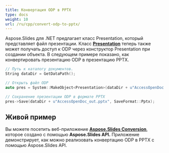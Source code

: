 ```yaml
---
title: Конвертация ODP в PPTX
type: docs
weight: 10
url: /ru/cpp/convert-odp-to-pptx/
---
```


Aspose.Slides для .NET предлагает класс Presentation, который представляет файл презентации. Класс [**Presentation**](https://reference.aspose.com/slides/cpp/class/aspose.slides.presentation) теперь также может получать доступ к ODP через конструктор Presentation при создании объекта. В следующем примере показано, как конвертировать презентацию ODP в презентацию PPTX.

``` cpp
// Путь к каталогу документов.
String dataDir = GetDataPath();

// Открыть файл ODP
auto pres = System::MakeObject<Presentation>(dataDir + u"AccessOpenDoc.odp");

// Сохранение презентации ODP в формате PPTX
pres->Save(dataDir + u"AccessOpenDoc_out.pptx", SaveFormat::Pptx);
```



## **Живой пример**
Вы можете посетить веб-приложение [**Aspose.Slides Conversion**](https://products.aspose.app/slides/conversion/), которое создано с помощью **Aspose.Slides API.** Приложение демонстрирует, как можно реализовать конвертацию ODP в PPTX с помощью Aspose.Slides API.